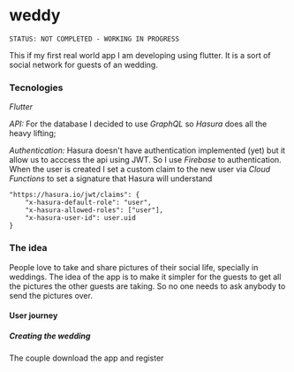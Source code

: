# weddy

`STATUS: NOT COMPLETED - WORKING IN PROGRESS`


This if my first real world app  I am developing using flutter.
It is a sort of social network for guests of an wedding.

### Tecnologies

*Flutter*

*API:* For the database I decided to use *GraphQL* so *Hasura* does all the heavy lifting;

*Authentication:* Hasura doesn't have authentication implemented (yet) but it allow us to acccess the api using JWT. So I use *Firebase* to authentication.
When the user is created I set a custom claim to the new user via *Cloud Functions* to set a signature that Hasura will understand
```
"https://hasura.io/jwt/claims": {
    "x-hasura-default-role": "user",
    "x-hasura-allowed-roles": ["user"],
    "x-hasura-user-id": user.uid
}
```


### The idea

People love to take and share pictures of their social life, specially in weddings.
The idea of the app is to make it simpler for the guests to get all the pictures the other guests are taking.
So no one needs to ask anybody to send the pictures over.


#### User journey
##### Creating the wedding
The couple download the app and register 
